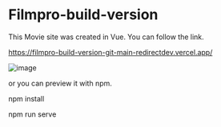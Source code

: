 # Filmpro-build-version

This Movie site was created in Vue.
You can follow the link.


https://filmpro-build-version-git-main-redirectdev.vercel.app/

![image](https://user-images.githubusercontent.com/124897163/232444006-95e2100c-0cd8-4067-8450-18cac99caab1.png)

or you can preview it with npm.

npm install

npm run serve
